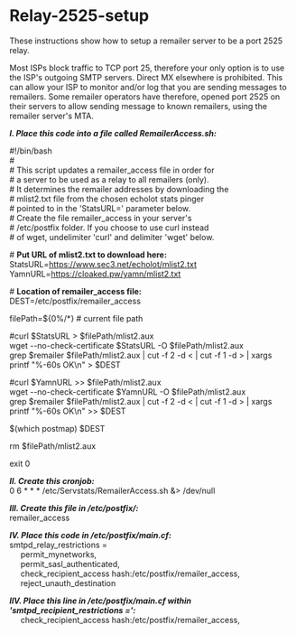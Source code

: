 # Relay-2525-setup
These instructions show how to setup a remailer server to be a port 2525 relay.

Most ISPs block traffic to TCP port 25, therefore your only option is to use the ISP's outgoing SMTP servers.  Direct MX elsewhere is prohibited.  This can allow your ISP to monitor and/or log that you are sending messages to remailers.  Some remailer operators have therefore, opened port 2525 on their servers to allow sending message to known remailers, using the remailer server's MTA.

<b><i>I. Place this code into a file called RemailerAccess.sh:</i></b>
  
#!/bin/bash  
&#35;  
&#35; This script updates a remailer_access file in order for    
&#35; a server to be used as a relay to all remailers (only).  
&#35; It determines the remailer addresses by downloading the  
&#35; mlist2.txt file from the chosen echolot stats pinger  
&#35; pointed to in the 'StatsURL=' parameter below.  
&#35; Create the file remailer_access in your server's  
&#35; /etc/postfix folder.  If you choose to use curl instead  
&#35; of wget, undelimiter 'curl' and delimiter 'wget' below.  

&#35; <b>Put URL of mlist2.txt to download here:</b>  
StatsURL=https://www.sec3.net/echolot/mlist2.txt
YamnURL=https://cloaked.pw/yamn/mlist2.txt

&#35; <b>Location of remailer_access file:</b>  
DEST=/etc/postfix/remailer_access

filePath=${0%/*}  # current file path

&#35;curl $StatsURL > $filePath/mlist2.aux  
wget --no-check-certificate $StatsURL -O $filePath/mlist2.aux  
grep \$remailer $filePath/mlist2.aux | cut -f 2 -d \< | cut -f 1 -d \> | xargs printf "%-60s OK\n" > $DEST

&#35;curl $YamnURL >> $filePath/mlist2.aux  
wget --no-check-certificate $YamnURL -O $filePath/mlist2.aux  
grep \$remailer $filePath/mlist2.aux | cut -f 2 -d \< | cut -f 1 -d \> | xargs printf "%-60s OK\n" >> $DEST

$(which postmap) $DEST

rm $filePath/mlist2.aux

exit 0
  
<b><i>II. Create this cronjob:</i></b>  
0 6 * * * /etc/Servstats/RemailerAccess.sh &> /dev/null
  
<b><i>III. Create this file in /etc/postfix/:</i></b>  
remailer_access
  
<b><i>IV. Place this code in /etc/postfix/main.cf:</i></b>  
smtpd_relay_restrictions =  
&nbsp;&nbsp;&nbsp;&nbsp;&nbsp;permit_mynetworks,  
&nbsp;&nbsp;&nbsp;&nbsp;&nbsp;permit_sasl_authenticated,  
&nbsp;&nbsp;&nbsp;&nbsp;&nbsp;check_recipient_access hash:/etc/postfix/remailer_access,  
&nbsp;&nbsp;&nbsp;&nbsp;&nbsp;reject_unauth_destination  
  
<b><i>IIV. Place this line in /etc/postfix/main.cf within 'smtpd_recipient_restrictions =':</i></b>  
&nbsp;&nbsp;&nbsp;&nbsp;&nbsp;check_recipient_access hash:/etc/postfix/remailer_access,  


